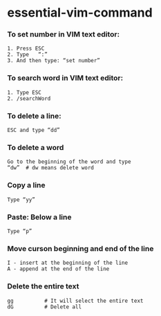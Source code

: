 # essential-vim-command

### To set number in VIM text editor: 
```
1. Press ESC
2. Type   “:”
3. And then type: “set number” 
```

### To search word in VIM text editor: 

```
1. Type ESC 
2. /searchWord 
```

### To delete a line:
```
ESC and type “dd”
```

### To delete a word
```
Go to the beginning of the word and type
“dw”  # dw means delete word
```

### Copy a line 
```
Type “yy”
```

### Paste: Below a line
```
Type “p” 
```
### Move curson beginning and end of the line
```
I - insert at the beginning of the line
A - append at the end of the line
```
### Delete the entire text
```
gg          # It will select the entire text
dG          # Delete all
```
